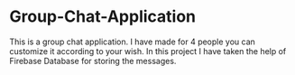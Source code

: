 # Group-Chat-Application
This is a group chat application. I have made for 4 people you can customize it according to your wish. In this project I have taken the help of Firebase Database for storing the messages.
